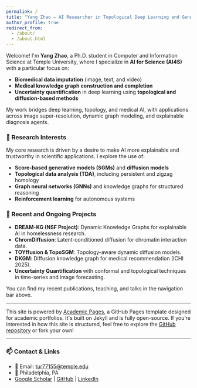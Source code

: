 ```yaml
---
permalink: /
title: "Yang Zhao — AI Researcher in Topological Deep Learning and Generative Modeling"
author_profile: true
redirect_from: 
  - /about/
  - /about.html
---
```


Welcome! I'm **Yang Zhao**, a Ph.D. student in Computer and Information Science at Temple University, where I specialize in **AI for Science (AI4S)** with a particular focus on:

- **Biomedical data imputation** (image, text, and video)
- **Medical knowledge graph construction and completion**
- **Uncertainty quantification** in deep learning using **topological and diffusion-based methods**

My work bridges deep learning, topology, and medical AI, with applications across image super-resolution, dynamic graph modeling, and explainable diagnosis agents.

### 🔬 Research Interests
My core research is driven by a desire to make AI more explainable and trustworthy in scientific applications. I explore the use of:
- **Score-based generative models (SGMs)** and **diffusion models**
- **Topological data analysis (TDA)**, including persistent and zigzag homology
- **Graph neural networks (GNNs)** and knowledge graphs for structured reasoning
- **Reinforcement learning** for autonomous systems

### 🧾 Recent and Ongoing Projects
- **DREAM-KG (NSF Project)**: Dynamic Knowledge Graphs for explainable AI in homelessness research.
- **ChromDiffusion**: Latent-conditioned diffusion for chromatin interaction data.
- **TOYffusion & TopoSGM**: Topology-aware dynamic diffusion models.
- **DKGM**: Diffusion knowledge graph for medical recommendation (ICHI 2025).
- **Uncertainty Quantification** with conformal and topological techniques in time-series and image forecasting.

You can find my recent publications, teaching, and talks in the navigation bar above.

---

This site is powered by [Academic Pages](https://github.com/academicpages/academicpages.github.io), a GitHub Pages template designed for academic portfolios. It's built on Jekyll and is fully open-source. If you’re interested in how this site is structured, feel free to explore the [GitHub repository](https://github.com/academicpages/academicpages.github.io) or fork your own!

---

### 📫 Contact & Links
- 📧 Email: [tur77155@temple.edu](mailto:tur77155@temple.edu)
- 📍 Philadelphia, PA
- [Google Scholar](https://scholar.google.com/citations?hl=en&user=zvIdGDIAAAAJ) | [GitHub](https://github.com/) | [LinkedIn](https://www.linkedin.com/in/zhao-yang-26160a233/)

